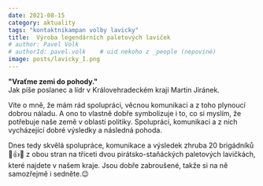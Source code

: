 ```yaml
---
date: 2021-08-15
category: aktuality
tags: "kontaktnikampan volby lavicky"
title:  Výroba legendárních paletových laviček 
# author: Pavel Volk
# authorId: pavel.volk    # uid nekoho z _people (nepoviné)
image: posts/lavicky_I.png
---
```


**"Vraťme zemi do pohody."**  
Jak píše poslanec a lídr v Královehradeckém kraji Martin Jiránek.  
  
Víte o mně, že mám rád spolupráci, věcnou komunikaci a z toho plynoucí dobrou náladu. A ono to vlastně dobře symbolizuje i to, co si myslím, že potřebuje naše země v oblasti politiky. Spolupráci, komunikaci a z nich vycházející dobré výsledky a následná pohoda.   

Dnes tedy skvělá spolupráce, komunikace a výsledek zhruba 20 brigádníků 🙂👍👏 z obou stran na třiceti dvou pirátsko-staňáckých paletových lavičkách, které najdete v našem kraje. Jsou dobře zabroušené, takže si na ně samozřejmě i sedněte.😉
